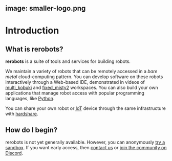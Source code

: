 image: smaller-logo.png
---

# Introduction

## What is rerobots?

**rerobots** is a suite of tools and services for building robots.

We maintain a variety of robots that can be remotely accessed in a *bare metal*
cloud-computing pattern.
You can develop software on these robots interactively through a Web-based IDE,
demonstrated in videos of [multi_kobuki](https://vimeo.com/465989844) and
[fixed_misty2](https://vimeo.com/488264658) workspaces.
You can also build your own applications that manage robot access with popular programming languages,
like [Python](https://pypi.org/project/rerobots/).

You can share your own robot or <abbr title="Internet of Things">IoT</abbr> device through the same infrastructure with
[hardshare](https://hardshare.readthedocs.io/en/latest/).


## How do I begin?

rerobots is not yet generally available.
However, you can anonymously [try a sandbox](https://rerobots.net/sandbox).
If you want early access, then [contact us](https://rerobots.net/contact) or
[join the community on Discord](https://discord.gg/ur3jTyw).

